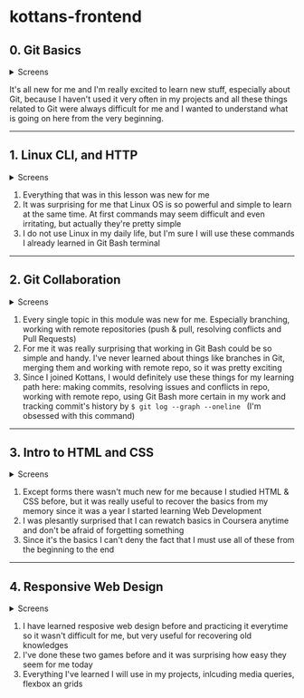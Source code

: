 # kottans-frontend

## 0. Git Basics

<details>
<summary>Screens</summary>
  
![screen-02](screenshots/git_introduction.jpg)
![screen-01](screenshots/git_pushAndPull.jpg)
  
</details>

It's all new for me and I'm really excited to learn new stuff, especially about Git, because I haven't used it very often in my projects and all these things related to Git were always difficult for me and I wanted to understand what is going on here from the very beginning.

---

## 1. Linux CLI, and HTTP

<details>
<summary>Screens</summary>
  
![quiz-1](task_linux_cli/quiz-1.jpg)
![quiz-2](task_linux_cli/quiz-2.jpg)
![quiz-3](task_linux_cli/quiz-3.jpg)
![quiz-4](task_linux_cli/quiz-4.jpg)
  
</details>

1. Everything that was in this lesson was new for me
2. It was surprising for me that Linux OS is so powerful and simple to learn at the same time. At first commands may seem difficult and even irritating, but actually they're pretty simple
3. I do not use Linux in my daily life, but I'm sure I will use these commands I already learned in Git Bash terminal

---

## 2. Git Collaboration

<details>
<summary>Screens</summary>
  
![week-3](task_git_collaboration/week-3.jpg)
![week-4](task_git_collaboration/week-4.jpg)

![task-01](task_git_collaboration/learnGtiBranching-1.jpg)
![task-02](task_git_collaboration/learnGitBranching-2.jpg)
  
</details>

1. Every single topic in this module was new for me. Especially branching, working with remote repositories (push & pull, resolving conflicts and Pull Requests)
2. For me it was really surprising that working in Git Bash could be so simple and handy. I've never learned about things like branches in Git, merging them and working with remote repo, so it was pretty exciting
3. Since I joined Kottans, I would definitely use these things for my learning path here: making commits, resolving issues and conflicts in repo, working with remote repo, using Git Bash more certain in my work and tracking commit's history by ```$ git log --graph --oneline ``` (I'm obsessed with this command)

---

## 3. Intro to HTML and CSS

<details>
<summary>Screens</summary>
  
![week-1](task_html_css_intro/week-1.jpg)
![week-2](task_html_css_intro/week-2.jpg)

![html](task_html_css_intro/html-0.jpg)
![css](task_html_css_intro/css-0.jpg)
  
</details>

1. Except forms there wasn't much new for me because I studied HTML & CSS before, but it was really useful to recover the basics from my memory since it was a year I started learning Web Development
2. I was plesantly surprised that I can rewatch basics in Coursera anytime and don't be afraid of forgetting something
3. Since it's the basics I can't deny the fact that I must use all of these from the beginning to the end

---

## 4. Responsive Web Design 

<details>
<summary>Screens</summary>
  
![flexbox](task_responsive_web_design/flexbox-froggy.jpg)
![grid](task_responsive_web_design/grid-garden.jpg)
  
</details>

1. I have learned resposive web design before and practicing it everytime so it wasn't difficult for me, but very useful for recovering old knowledges
2. I've done these two games before and it was surprising how easy they seem for me today
3. Everything I've learned I will use in my projects, inlcuding media queries, flexbox an grids

